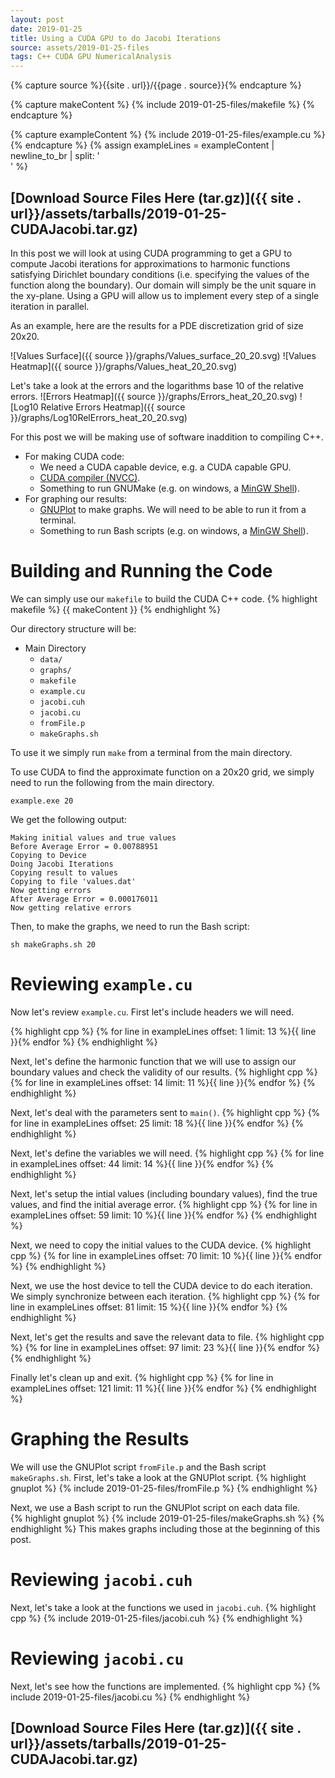 ```yaml
---
layout: post
date: 2019-01-25
title: Using a CUDA GPU to do Jacobi Iterations
source: assets/2019-01-25-files
tags: C++ CUDA GPU NumericalAnalysis
---
```


{% capture source %}{{site . url}}/{{page . source}}{% endcapture %}

{% capture makeContent %}
{% include 2019-01-25-files/makefile %}
{% endcapture %}

{% capture exampleContent %}
{% include 2019-01-25-files/example.cu %}
{% endcapture %}
{% assign exampleLines = exampleContent | newline_to_br | split: '<br />' %} 

## [Download Source Files Here (tar.gz)]({{ site . url}}/assets/tarballs/2019-01-25-CUDAJacobi.tar.gz)

In this post we will look at using CUDA programming to get a GPU to compute Jacobi iterations for approximations
to harmonic functions satisfying Dirichlet boundary conditions (i.e. specifying the values of the function along
the boundary). Our domain will simply be the unit square in the xy-plane. Using a GPU will allow us to implement
every step of a single iteration in parallel.

As an example, here are the results for a PDE discretization grid of size 20x20.

![Values Surface]({{ source }}/graphs/Values_surface_20_20.svg)
![Values Heatmap]({{ source }}/graphs/Values_heat_20_20.svg)

Let's take a look at the errors and the logarithms base 10 of the relative errors.
![Errors Heatmap]({{ source }}/graphs/Errors_heat_20_20.svg)
![Log10 Relative Errors Heatmap]({{ source }}/graphs/Log10RelErrors_heat_20_20.svg)

For this post we will be making use of software inaddition to compiling C++.
* For making CUDA code:
    * We need a CUDA capable device, e.g. a CUDA capable GPU.
    * [CUDA compiler (NVCC)](https://developer.nvidia.com/cuda-llvm-compiler).
    * Something to run GNUMake (e.g. on windows, a [MinGW Shell](http://www.mingw.org/wiki/getting_started)).
* For graphing our results:
    * [GNUPlot](http://www.gnuplot.info/) to make graphs. We will need to be able to run it from a terminal.
    * Something to run Bash scripts (e.g. on windows, a [MinGW Shell](http://www.mingw.org/wiki/getting_started)).

# Building and Running the Code

We can simply use our `makefile` to build the CUDA C++ code.
{% highlight makefile %}
{{ makeContent }}
{% endhighlight %}

Our directory structure will be: 
* Main Directory
    * `data/`
    * `graphs/`
    * `makefile`
    * `example.cu`
    * `jacobi.cuh`
    * `jacobi.cu`
    * `fromFile.p`
    * `makeGraphs.sh` 

To use it we simply run `make` from a terminal from the main directory.

To use CUDA to find the approximate function on a 20x20 grid, we simply need to run the following
from the main directory.
``` terminal
example.exe 20
```
We get the following output:
```
Making initial values and true values
Before Average Error = 0.00788951
Copying to Device
Doing Jacobi Iterations
Copying result to values
Copying to file 'values.dat'
Now getting errors
After Average Error = 0.000176011
Now getting relative errors
```

Then, to make the graphs, we need to run the Bash script:
```
sh makeGraphs.sh 20
```

# Reviewing `example.cu`

Now let's review `example.cu`. First let's include headers we will need.

{% highlight cpp %}
{% for line in exampleLines offset: 1 limit: 13 %}{{ line }}{% endfor %}
{% endhighlight %}

Next, let's define the harmonic function that we will use to assign our boundary values and check
the validity of our results.
{% highlight cpp %}
{% for line in exampleLines offset: 14 limit: 11 %}{{ line }}{% endfor %}
{% endhighlight %}

Next, let's deal with the parameters sent to `main()`.
{% highlight cpp %}
{% for line in exampleLines offset: 25 limit: 18 %}{{ line }}{% endfor %}
{% endhighlight %}

Next, let's define the variables we will need.
{% highlight cpp %}
{% for line in exampleLines offset: 44 limit: 14 %}{{ line }}{% endfor %}
{% endhighlight %}

Next, let's setup the intial values (including boundary values), find the true values, and find the
initial average error.
{% highlight cpp %}
{% for line in exampleLines offset: 59 limit: 10 %}{{ line }}{% endfor %}
{% endhighlight %}

Next, we need to copy the initial values to the CUDA device.
{% highlight cpp %}
{% for line in exampleLines offset: 70 limit: 10 %}{{ line }}{% endfor %}
{% endhighlight %}

Next, we use the host device to tell the CUDA device to do each iteration. We simply synchronize between
each iteration.
{% highlight cpp %}
{% for line in exampleLines offset: 81 limit: 15 %}{{ line }}{% endfor %}
{% endhighlight %}

Next, let's get the results and save the relevant data to file.
{% highlight cpp %}
{% for line in exampleLines offset: 97 limit: 23 %}{{ line }}{% endfor %}
{% endhighlight %}

Finally let's clean up and exit.
{% highlight cpp %}
{% for line in exampleLines offset: 121 limit: 11 %}{{ line }}{% endfor %}
{% endhighlight %}

# Graphing the Results

We will use the GNUPlot script `fromFile.p` and the Bash script `makeGraphs.sh`. First, let's take a look
at the GNUPlot script.
{% highlight gnuplot %}
{% include 2019-01-25-files/fromFile.p %}
{% endhighlight %}

Next, we use a Bash script to run the GNUPlot script on each data file.  
{% highlight gnuplot %}
{% include 2019-01-25-files/makeGraphs.sh %}
{% endhighlight %}
This makes graphs including those at the beginning of this post.

# Reviewing `jacobi.cuh`

Next, let's take a look at the functions we used in `jacobi.cuh`.
{% highlight cpp %}
{% include 2019-01-25-files/jacobi.cuh %}
{% endhighlight %}

# Reviewing `jacobi.cu`

Next, let's see how the functions are implemented.
{% highlight cpp %}
{% include 2019-01-25-files/jacobi.cu %}
{% endhighlight %}

## [Download Source Files Here (tar.gz)]({{ site . url}}/assets/tarballs/2019-01-25-CUDAJacobi.tar.gz)

